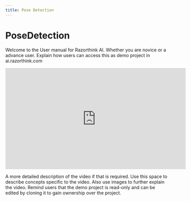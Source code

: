 ```yaml
---
title: Pose Detection
---
```


# PoseDetection
Welcome to the User manual for Razorthink AI. Whether you are novice or a advance user. Explain how users can access this as demo project in ai.razorthink.com

<iframe width="560" height="315" src="https://www.youtube.com/embed/Hz3d68G_FVY" frameborder="0" allow="accelerometer; autoplay; encrypted-media; gyroscope; picture-in-picture" allowfullscreen></iframe>

A more detailed description of the video if that is required. Use this space to describe concepts specific to the video. Also use images to further explain the video.
Remind users that the demo project is read-only and can be edited by cloning it to gain ownership over the project.
<!--stackedit_data:
eyJoaXN0b3J5IjpbLTU5NTg3NzU2MV19
-->